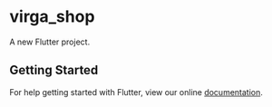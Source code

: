 # virga_shop

A new Flutter project.

## Getting Started

For help getting started with Flutter, view our online
[documentation](https://flutter.io/).
